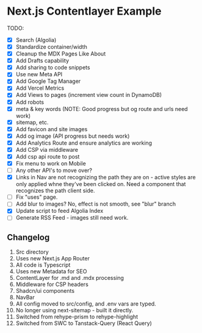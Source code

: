 # Next.js Contentlayer Example

TODO:

- [x] Search (Algolia)
- [x] Standardize container/width
- [x] Cleanup the MDX Pages Like About
- [x] Add Drafts capability
- [x] Add sharing to code snippets
- [x] Use new Meta API
- [x] Add Google Tag Manager
- [x] Add Vercel Metrics
- [x] Add Views to pages (increment view count in DynamoDB)
- [x] Add robots
- [x] meta & key words (NOTE: Good progress but og route and urls need work)
- [x] sitemap, etc.
- [x] Add favicon and site images
- [x] Add og image (API progress but needs work)
- [x] Add Analytics Route and ensure analytics are working
- [x] Add CSP via middleware
- [x] Add csp api route to post
- [x] Fix menu to work on Mobile
- [ ] Any other API's to move over?
- [x] Links in Nav are not recognizing the path they are on - active styles are only applied whne they've been clicked on. Need a component that recognizes the path client side.
- [ ] Fix "uses" page.
- [ ] Add blur to images? No, effect is not smooth, see "blur" branch
- [x] Update script to feed Algolia Index
- [ ] Generate RSS Feed - images still need work.

## Changelog

1. Src directory
2. Uses new Next.js App Router
3. All code is Typescript
4. Uses new Metadata for SEO
5. ContentLayer for .md and .mdx processing
6. Middleware for CSP headers
7. Shadcn/ui components
8. NavBar
9. All config moved to src/config, and .env vars are typed.
10. No longer using next-sitemap - built it directly.
11. Switched from rehype-prism to rehype-highlight
12. Switched from SWC to Tanstack-Query (React Query)
